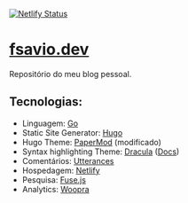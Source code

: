 [![Netlify Status](https://api.netlify.com/api/v1/badges/8fad91db-5199-4007-ab1d-c49518e7df93/deploy-status)](https://app.netlify.com/sites/fsavio/deploys)

# [fsavio.dev](https://fsavio.dev)

Repositório do meu blog pessoal.

## Tecnologias:

- Linguagem: [Go](https://golang.org/)
- Static Site Generator: [Hugo](https://gohugo.io/)
- Hugo Theme: [PaperMod](https://themes.gohugo.io/themes/hugo-papermod/) (modificado)
- Syntax highlighting Theme: [Dracula](https://xyproto.github.io/splash/docs/longer/dracula.html) 
([Docs](https://gohugo.io/content-management/syntax-highlighting/#generate-syntax-highlighter-css))
- Comentários: [Utterances](https://utteranc.es/)
- Hospedagem: [Netlify](https://www.netlify.com/)
- Pesquisa: [Fuse.js](https://fusejs.io/)
- Analytics: [Woopra](https://www.woopra.com/)

